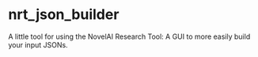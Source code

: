 # nrt_json_builder
A little tool for using the NovelAI Research Tool: A GUI to more easily build your input JSONs.
